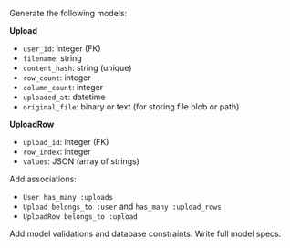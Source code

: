 Generate the following models:

**Upload**
- `user_id`: integer (FK)
- `filename`: string
- `content_hash`: string (unique)
- `row_count`: integer
- `column_count`: integer
- `uploaded_at`: datetime
- `original_file`: binary or text (for storing file blob or path)

**UploadRow**
- `upload_id`: integer (FK)
- `row_index`: integer
- `values`: JSON (array of strings)

Add associations:
- `User has_many :uploads`
- `Upload belongs_to :user` and `has_many :upload_rows`
- `UploadRow belongs_to :upload`

Add model validations and database constraints. Write full model specs.
